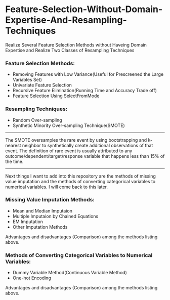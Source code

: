 # Feature-Selection-Without-Domain-Expertise-And-Resampling-Techniques
Realize Several Feature Selection Methods without Haveing Domain Expertise and Realize Two Classes of Resampling Techniques

### Feature Selection Methods:

* Removing Features with Low Variance(Useful for Prescreened the Large Variables Set)    
* Univariate Feature Selection
* Recursive Feature Elimination(Running Time and Accuracy Trade off)   
* Feature Selection Using SelectFromMode

### Resampling Techniques:
* Random Over-sampling
* Synthetic Minority Over-sampling Technique(SMOTE)


***
The SMOTE oversamples the rare event by using bootstrapping and k-nearest neighbor to synthetically create additional observations of that event. The definition of rare event is usually attributed to any outcome/dependent/target/response variable that happens less than 15% of the time. 
***

Next things I want to add into this repository are the methods of missing value imputation and the methods of converting categorical variables to numerical variables. I will come back to this later.

### Missing Value Imputation Methods:
* Mean and Median Imputaion
* Multiple Imputaion by Chained Equations
* EM Imputation
* Other Imputation Methods

Advantages and disadvantages (Comparison) among the methods listing above.

### Methods of Converting Categorical Variables to Numerical Variables:
* Dummy Variable Method(Continuous Variable Method)
* One-hot Encoding

Advantages and disadvantages (Comparison) among the methods listing above.

